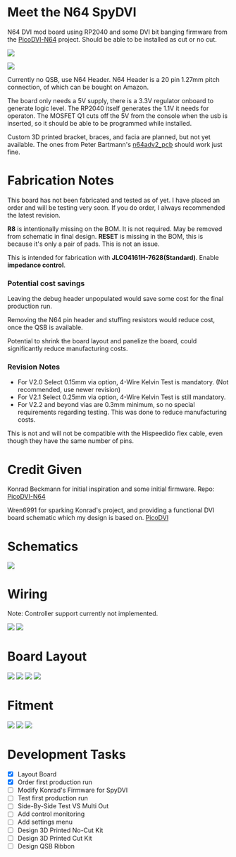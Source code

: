 # Meet the N64 SpyDVI

N64 DVI mod board using RP2040 and some DVI bit banging firmware from the [PicoDVI-N64](https://github.com/kbeckmann/PicoDVI-N64) project. Should be able to be installed as cut or no cut.

![](./Images/Board3D.png)

![](./Images/Board3DNC.png)

Currently no QSB, use N64 Header. N64 Header is a 20 pin 1.27mm pitch connection, of which can be bought on Amazon.

The board only needs a 5V supply, there is a 3.3V regulator onboard to generate logic level. The RP2040 itself generates the 1.1V it needs for operaton. The MOSFET Q1 cuts off the 5V from the console when the usb is inserted, so it should be able to be programmed while installed.

Custom 3D printed bracket, braces, and facia are planned, but not yet available. The ones from Peter Bartmann's [n64adv2_pcb](https://github.com/borti4938/n64adv2_pcb) should work just fine.

# Fabrication Notes

This board has not been fabricated and tested as of yet. I have placed an order and will be testing very soon. If you do order, I always recommended the latest revision.

**R8** is intentionally missing on the BOM. It is not required. May be removed from schematic in final design.
**RESET** is missing in the BOM, this is because it's only a pair of pads. This is not an issue.

This is intended for fabrication with **JLC04161H-7628(Standard)**. Enable **impedance control**.

### Potential cost savings

Leaving the debug header unpopulated would save some cost for the final production run.

Removing the N64 pin header and stuffing resistors would reduce cost, once the QSB is available.

Potential to shrink the board layout and panelize the board, could significantly reduce manufacturing costs.

### Revision Notes

* For V2.0 Select 0.15mm via option, 4-Wire Kelvin Test is mandatory. (Not recommended, use newer revision)
* For V2.1 Select 0.25mm via option, 4-Wire Kelvin Test is still mandatory.
* For V2.2 and beyond vias are 0.3mm minimum, so no special requirements regarding testing. This was done to reduce manufacturing costs.

This is not and will not be compatible with the Hispeedido flex cable, even though they have the same number of pins.

# Credit Given

Konrad Beckmann for initial inspiration and some initial firmware. Repo: [PicoDVI-N64](https://github.com/kbeckmann/PicoDVI-N64)

Wren6991 for sparking Konrad's project, and providing a functional DVI board schematic which my design is based on. [PicoDVI](https://github.com/Wren6991/PicoDVI)

# Schematics

![](./Images/Schematic.png)

# Wiring

Note: Controller support currently not implemented.

![](./Images/AVSIGNALS.png)
![](./Images/CONSIGNAL.png)

# Board Layout

![](./Images/BRDFront.png)
![](./Images/BRDGround.png)
![](./Images/BRDPower.png)
![](./Images/BRDBack.png)

# Fitment

![](./Images/FusionTopView.png)
![](./Images/FusionBackView.png)
![](./Images/FusionFrontSectionView.png)

# Development Tasks
- [X] Layout Board
- [X] Order first production run
- [ ] Modify Konrad's Firmware for SpyDVI
- [ ] Test first production run
- [ ] Side-By-Side Test VS Multi Out
- [ ] Add control monitoring
- [ ] Add settings menu
- [ ] Design 3D Printed No-Cut Kit
- [ ] Design 3D Printed Cut Kit
- [ ] Design QSB Ribbon

